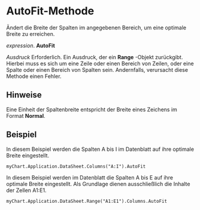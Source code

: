 
# AutoFit-Methode

Ändert die Breite der Spalten im angegebenen Bereich, um eine optimale Breite zu erreichen.

 _expression_. **AutoFit**

 _Ausdruck_ Erforderlich. Ein Ausdruck, der ein **Range** -Objekt zurückgibt. Hierbei muss es sich um eine Zeile oder einen Bereich von Zeilen, oder eine Spalte oder einen Bereich von Spalten sein. Andernfalls, verursacht diese Methode einen Fehler.


## Hinweise

Eine Einheit der Spaltenbreite entspricht der Breite eines Zeichens im Format  **Normal**.


## Beispiel

In diesem Beispiel werden die Spalten A bis I im Datenblatt auf ihre optimale Breite eingestellt.


```
myChart.Application.DataSheet.Columns("A:I").AutoFit
```

In diesem Beispiel werden im Datenblatt die Spalten A bis E auf ihre optimale Breite eingestellt. Als Grundlage dienen ausschließlich die Inhalte der Zellen A1:E1.




```
myChart.Application.DataSheet.Range("A1:E1").Columns.AutoFit
```

